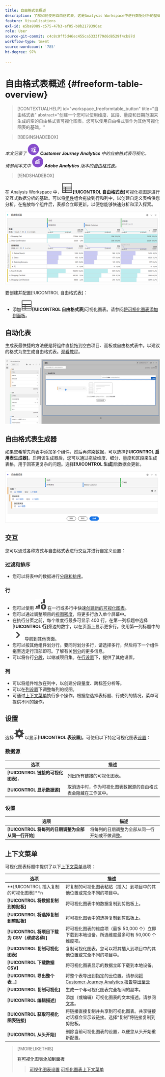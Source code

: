 ```yaml
---
title: 自由格式表概述
description: 了解如何使用自由格式表，这是Analysis Workspace中进行数据分析的基础。
feature: Visualizations
exl-id: e5ba9089-c575-47b3-af85-b8b2179396ac
role: User
source-git-commit: c4c8c0ff5d46ec455ca5333f79d6d8529f4cb87d
workflow-type: tm+mt
source-wordcount: '785'
ht-degree: 97%

---
```


# 自由格式表概述 {#freeform-table-overview}

<!-- markdownlint-disable MD034 -->

>[!CONTEXTUALHELP]
>id="workspace_freeformtable_button"
>title="自由格式表"
>abstract="创建一个您可以使用维度、区段、量度和日期范围来生成的空的自由格式表可视化图表。您可以使用自由格式表作为其他可视化图表的基础。"

<!-- markdownlint-enable MD034 -->


>[!BEGINSHADEBOX]

_本文记录了_ ![CustomerJourneyAnalytics](/help/assets/icons/CustomerJourneyAnalytics.svg) _**Customer Journey Analytics** 中的自由格式表可视化。_<br/>_请参阅本文中_ ![AdobeAnalytics](/help/assets/icons/AdobeAnalytics.svg) _**Adobe Analytics** 版本的[自由格式表](https://experienceleague.adobe.com/zh-hans/docs/analytics/analyze/analysis-workspace/visualizations/freeform-table/freeform-table)。_

>[!ENDSHADEBOX]


在 Analysis Workspace 中，![表](/help/assets/icons/Table.svg)**[!UICONTROL 自由格式表]**&#x200B;可视化视图是进行交互式数据分析的基础。可以将[组件](/help/components/overview.md)组合拖放到行和列中，以创建自定义表格供您分析。在拖放每个组件后，表都会立即更新，以便您能够快速分析和深入探索。

![自由格式表按行和列显示组件，包括多个网页的访问次数和在线订单。](assets/opening-section.png)

要创建并配置[!UICONTROL 自由格式表]：

* 添加![表](/help/assets/icons/Table.svg)**[!UICONTROL 自由格式表]**&#x200B;可视化图表。请参阅[将可视化图表添加到面板](../freeform-analysis-visualizations.md#add-visualizations-to-a-panel)。

## 自动化表

生成表最快捷的方法便是将组件直接拖到空白项目、面板或自由格式表中。以建议的格式为您生成自由格式表。[观看教程](https://experienceleague.adobe.com/zh-hans/docs/analytics-learn/tutorials/analysis-workspace/building-freeform-tables/auto-build-freeform-tables-in-analysis-workspace)。

![将带有访问次数组件的新面板放置到工作空间中。](assets/automated-table.png)

## 自由格式表生成器

如果您希望先向表中添加多个组件，然后再渲染数据，可以选择&#x200B;**[!UICONTROL 启用表生成器]**。启用该生成器后，您可以通过拖放维度、细分、量度和区段来生成表格，用于回答更复杂的问题。选择&#x200B;**[!UICONTROL 生成]**&#x200B;后数据会更新。

![自由格式表生成器显示](assets/table-builder.png)

## 交互

您可以通过各种方式与自由格式表进行交互并进行自定义设置：

### 过滤和排序

* 您可以将表中的数据进行[分段和排序](filter-and-sort.md)。

### 行

* 您可以使用 ![GraphBarVerticalAdd](/help/assets/icons/GraphBarVerticalAdd.svg) 在一行或多行中快速[创建新的可视化图表](../freeform-analysis-visualizations.md#visualize)。
* 您可以通过调整项目的[视图密度](/help/analysis-workspace/build-workspace-project/view-density.md)，将更多行放入单个屏幕中。
* 在执行分页之前，每个维度行最多可显示 400 行。在第一列标题中选择&#x200B;**[!UICONTROL 行]**&#x200B;旁边的数字，以在页面上显示更多行。使用第一列标题中的 ![ChevronRight](/help/assets/icons/ChevronRight.svg) 导航到其他页面。
* 您可以按其他组件划分行。要同时划分多行，请选择多行，然后将下一个组件拖至选定行顶部即可。了解有关[划分](/help/components/dimensions/t-breakdown-fa.md)的更多信息。
* 可以将各行[分段](/help/components/segments/seg-overview.md)，以缩减项目集。在[行设置](/help/analysis-workspace/visualizations/freeform-table/column-row-settings/table-settings.md)下，提供了其他设置。

### 列

* 可以将组件堆放在列中，以创建分段量度、跨标签分析等。
* 可以在[列设置](/help/analysis-workspace/visualizations/freeform-table/column-row-settings/column-settings.md)下调整每列的视图。
* 可通过[上下文菜单](/help/analysis-workspace/visualizations/freeform-analysis-visualizations.md#context-menu)执行多个操作。根据您选择表标题、行或列的情况，菜单可提供不同的操作。


## 设置

选择![设置](/help/assets/icons/Setting.svg)以显示&#x200B;**[!UICONTROL 表设置]**。可使用以下特定可视化图表[设置](../freeform-analysis-visualizations.md#settings)：

### 数据源

| 选项 | 描述 |
|---|---|
| **[!UICONTROL 链接的可视化图表]**。 | 列出所有链接的可视化图表。 |
| **[!UICONTROL 显示数据源]** | 取消选中时，作为可视化图表数据源的自由格式表会隐藏在工作区中。 |

### 设置

| 选项 | 描述 |
|---|---|
| **[!UICONTROL 将每列的日期调整为全部从同一行开始]** | 将每列的日期调整为全部从同一行开始或不做调整。 |


## 上下文菜单

可视化图表标题中提供了以下[上下文菜单](../freeform-analysis-visualizations.md#context-menu)选项：

| 选项 | 描述 |
| --- | --- |
| **[!UICONTROL 插入复制的可视化图表]**n | 将复制的可视化图表粘贴（插入）到项目中的其他位置或完全不同的项目中。 |
| **[!UICONTROL 将数据复制到剪贴板]** | 将可视化图表中的数据复制到剪贴板上。 |
| **[!UICONTROL 将选择复制到剪贴板]** | 将可视化图表中的选择复制到剪贴板上。 |
| **[!UICONTROL 将项目下载为 CSV（*维度名称*）]** | 将可视化图表的维度项（最多 50,000 个）立即下载到本地设备。所选维度最多可有 50,000 个维度项。 |
| **[!UICONTROL 复制可视化图表]** | 复制可视化图表，您可以将其插入到项目中的其他位置或完全不同的项目中。 |
| **[!UICONTROL 下载数据 CSV]** | 将可视化图表显示的数据立即下载到本地设备。 |
| **[!UICONTROL 导出整个表...]** | 将整个表导出到指定的云位置。请参阅[将 Customer Journey Analytics 报告导出至云](../../export/export-cloud.md) |
| **[!UICONTROL 复制可视化]** | 生成一个与可视化图表完全相同的副本。 |
| **[!UICONTROL 编辑描述]** | 添加（或编辑）可视化图表的文本描述。请参阅[文本](../text.md)。 |
| **[!UICONTROL 获取可视化图表链接]** | 将链接直接复制并共享到可视化图表。共享链接对话框会显示该链接。选择“复制”将链接复制到剪贴板。 |
| **[!UICONTROL 从头开始]** | 删除当前可视化图表的设置，以便您从头开始重新配置。 |


>[!MORELIKETHIS]
>
>[将可视化图表添加到面板](/help/analysis-workspace/visualizations/freeform-analysis-visualizations.md#add-visualizations-to-a-panel)
>>[可视化图表设置](/help/analysis-workspace/visualizations/freeform-analysis-visualizations.md#settings)
>>[可视化图表上下文菜单](/help/analysis-workspace/visualizations/freeform-analysis-visualizations.md#context-menu)
>
